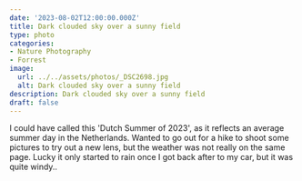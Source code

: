 ```yaml
---
date: '2023-08-02T12:00:00.000Z'
title: Dark clouded sky over a sunny field
type: photo
categories:
- Nature Photography
- Forrest
image:
  url: ../../assets/photos/_DSC2698.jpg
  alt: Dark clouded sky over a sunny field
description: Dark clouded sky over a sunny field
draft: false
---
```

I could have called this 'Dutch Summer of 2023', as it reflects an average summer day in the Netherlands. Wanted to go out for a hike to shoot some pictures to try out a new lens, but the weather was not really on the same page. Lucky it only started to rain once I got back after to my car, but it was quite windy..
